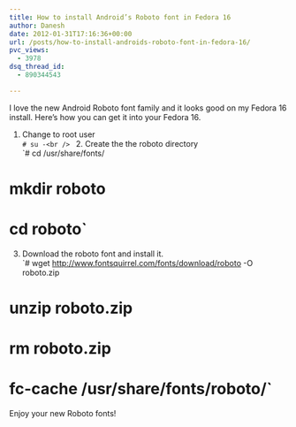 ```yaml
---
title: How to install Android’s Roboto font in Fedora 16
author: Danesh
date: 2012-01-31T17:16:36+00:00
url: /posts/how-to-install-androids-roboto-font-in-fedora-16/
pvc_views:
  - 3978
dsq_thread_id:
  - 890344543

---
```

I love the new Android Roboto font family and it looks good on my Fedora 16 install. Here&#8217;s how you can get it into your Fedora 16.

1. Change to root user  
`# su -<br />
` 2. Create the the roboto directory  
`# cd /usr/share/fonts/<br />
# mkdir roboto<br />
# cd roboto`  
3. Download the roboto font and install it.  
`# wget http://www.fontsquirrel.com/fonts/download/roboto -O roboto.zip<br />
# unzip roboto.zip<br />
# rm roboto.zip<br />
# fc-cache /usr/share/fonts/roboto/`

Enjoy your new Roboto fonts!